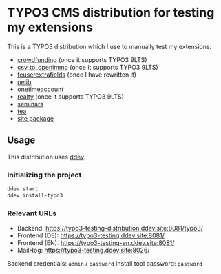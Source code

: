 # TYPO3 CMS distribution for testing my extensions

This is a TYPO3 distribution which I use to manually test my extensions:

- [crowdfunding](https://github.com/oliverklee/ext-crowdfunding)
  (once it supports TYPO3 9LTS)
- [csv_to_openimmo](https://github.com/oliverklee/ext-csv_to_openimmo)
  (once it supports TYPO3 9LTS)
- [feuserextrafields](https://github.com/oliverklee/ext-feuserextrafields)
  (once I have rewritten it)
- [oelib](https://github.com/oliverklee/ext-oelib)
- [onetimeaccount](https://github.com/oliverklee/ext-onetimeaccount)
- [realty](https://github.com/oliverklee/ext-realty)
  (once it supports TYPO3 9LTS)
- [seminars](https://github.com/oliverklee/ext-seminars)
- [tea](https://github.com/TYPO3-Documentation/tea)
- [site package](https://github.com/oliverklee/typo3-devsite)

## Usage

This distribution uses [ddev](https://github.com/drud/ddev).

### Initializing the project

```bash
ddev start
ddev install-typo3
```

### Relevant URLs

- Backend: https://typo3-testing-distribution.ddev.site:8081/typo3/
- Frontend (DE): https://typo3-testing.ddev.site:8081/
- Frontend (EN): https://typo3-testing-en.ddev.site:8081/
- MailHog: https://typo3-testing.ddev.site:8026/

Backend credentials: `admin` / `password`
Install tool password: `password`
